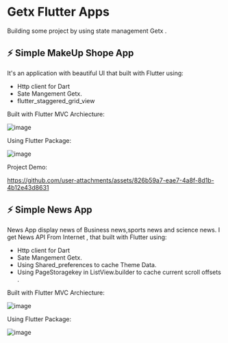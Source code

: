 # Getx Flutter Apps

Building some project by using state management Getx .

## ⚡ Simple MakeUp Shope App

It's an application with beautiful UI that built with Flutter using:
- Http client for Dart
- Sate Mangement Getx.
- flutter_staggered_grid_view

Built with Flutter MVC Archiecture:


![image](https://github.com/user-attachments/assets/b64ba2a2-599d-4ed1-8ad8-45dbeac1624d)



Using Flutter Package:


![image](https://github.com/user-attachments/assets/9e4314fe-d1cc-421b-b271-396126e8ea98)

Project Demo:


https://github.com/user-attachments/assets/826b59a7-eae7-4a8f-8d1b-4b12e43d8631


## ⚡ Simple News App

News App display news of Business news,sports news and science news. I get News API From Internet , that built with Flutter using:
- Http client for Dart
- Sate Mangement Getx.
- Using Shared_preferences to cache Theme Data.
- Using PageStoragekey in ListView.builder to cache current scroll offsets .


Built with Flutter MVC Archiecture:

![image](https://github.com/user-attachments/assets/11cf0e18-ad4d-45a9-ada8-e2eea55c4700)



Using Flutter Package:


![image](https://github.com/user-attachments/assets/bec2ff73-ebec-4ab7-bf17-e1fbbf31e816)


